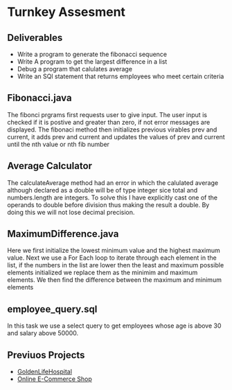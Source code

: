 
# Turnkey Assesment 

## Deliverables

- Write a program to generate the fibonacci sequence
- Write A program to get the largest difference in a list
- Debug a program that calulates average
- Write an SQl statement that returns employees who meet certain criteria

## Fibonacci.java

The fibonci prgrams first requests user to give input.
The user input is checked if it is postive and greater than zero, if not error messages are displayed. 
The fibonaci method then initializes previous virables prev and current,
it adds prev and current and updates the values of prev and current until the nth value or nth fib number

## Average Calculator

The calculateAverage method had an error in which the calulated average although declared as 
a double will be of type integer sice total and numbers.length are integers. 
To solve this I have explicitly cast one of the operands to double before division 
thus making the result a double. By doing this we will not lose decimal precision.


## MaximumDifference.java

Here we first initialize the lowest minimum value and the highest maximum value. 
Next we use a For Each loop to iterate through each element in the list, 
if the numbers in the list are lower then the least and maximum possible elements 
initialized we replace them as the minimim and maximum elements. We then find the difference between the maximum and minimum elements

## employee_query.sql

In this task we use a select query to get employees whose age is above 30 and salary above 50000.

## Previuos Projects

- [GoldenLifeHospital](https://goldenlifekenya.org/donate)
- [Online E-Commerce Shop](https://github.com/HarryLekishon/ProShop/tree/master)
